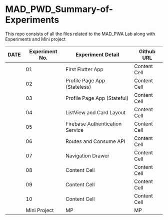# MAD_PWD_Summary-of-Experiments

This repo consists of all the files related to the MAD_PWA Lab along with Experiments and Mini project

| DATE | Experiment No.  | Experiment Detail | Github URL |
|------| ------------- | ------------- | ------------- |
|      |  01  |  First Flutter App  | Content Cell  |
|      |  02  | Profile Page App (Stateless)  | Content Cell  |
|      |  03  | Profile Page App (Stateful) | Content Cell  |
|      |  04  | ListView and Card Layout  | Content Cell  |
|      |  05  | Firebase Authentication Service  | Content Cell  |
|      |  06  |  Routes and Consume API  | Content Cell  |
|      |  07  | Navigation Drawer  | Content Cell  |
|      |  08  | Content Cell  | Content Cell  |
|      |  09  | Content Cell  | Content Cell  |
|      |  10  | Content Cell  | Content Cell  |
|      | Mini Project  | MP  | MP  |
